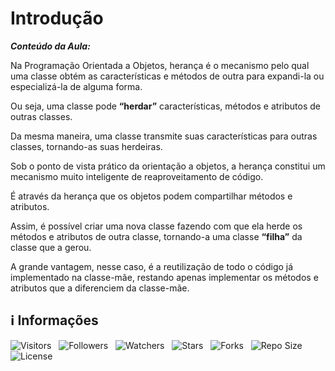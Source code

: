 <!-- Título -->
# Introdução

***Conteúdo da Aula:***

Na Programação Orientada a Objetos, herança é o mecanismo pelo qual uma classe obtém as características e métodos de outra para expandi-la ou especializá-la de alguma forma.

Ou seja, uma classe pode **“herdar”** características, métodos e atributos de outras classes.

Da mesma maneira, uma classe transmite suas características para outras classes, tornando-as suas herdeiras.

Sob o ponto de vista prático da orientação a objetos, a herança constitui um mecanismo muito inteligente de reaproveitamento de código.

É através da herança que os objetos podem compartilhar métodos e atributos.

Assim, é possível criar uma nova classe fazendo com que ela herde os métodos e atributos de outra classe, tornando-a uma classe **“filha”** da classe que a gerou.

A grande vantagem, nesse caso, é a reutilização de todo o código já implementado na classe-mãe, restando apenas implementar os métodos e atributos que a diferenciem da classe-mãe.

<!-- Informações -->
## &#8505; Informações

![Visitors](https://api.visitorbadge.io/api/visitors?path=Devsgeeknerd%2Fcla-int-her-log-ori-obj-com-bas&label=Visitantes&labelColor=%23700070&labelStyle=none&countColor=%23000fff&style=plastic&color=%23ffffff "Total de Visitantes")
&nbsp;
![Followers](https://img.shields.io/github/followers/Devsgeeknerd?style=p&label=Seguidores&labelColor=800080&color=000fff "Total de Seguidores")
&nbsp;
![Watchers](https://img.shields.io/github/watchers/Devsgeeknerd/cla-int-her-log-ori-obj-com-bas?style=p&label=Observadores&labelColor=800080&color=000fff "Total de Observadores")
&nbsp;
![Stars](https://img.shields.io/github/stars/Devsgeeknerd/cla-int-her-log-ori-obj-com-bas?style=p&label=Estrelas&labelColor=800080&color=000fff "Total de Estrelas")
&nbsp;
![Forks](https://img.shields.io/github/forks/Devsgeeknerd/cla-int-her-log-ori-obj-com-bas?style=p&label=Bifurcações&labelColor=800080&color=000fff "Total de Bifurcações")
&nbsp;
![Repo Size](https://img.shields.io/github/repo-size/Devsgeeknerd/cla-int-her-log-ori-obj-com-bas?style=p&label=Tamanho&labelColor=800080&color=000fff "Tamanho do Repositório")
&nbsp;
![License](https://img.shields.io/github/license/Devsgeeknerd/cla-int-her-log-ori-obj-com-bas?style=p&label=Licença&labelColor=800080&color=000fff "Licença do Repositório")
